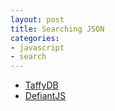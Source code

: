 ```yaml
---
layout: post
title: Searching JSON
categories:
- javascript
- search
---
```


* [TaffyDB](http://www.taffydb.com)
* [DefiantJS](http://www.defiantjs.com)